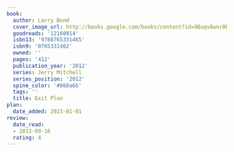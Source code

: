 ```yaml
---
book:
  author: Larry Bond
  cover_image_url: http://books.google.com/books/content?id=9Buqv8wnr8EC&printsec=frontcover&img=1&zoom=1&edge=curl&source=gbs_api
  goodreads: '12160914'
  isbn13: '9780765331465'
  isbn9: '0765331462'
  owned: ''
  pages: '412'
  publication_year: '2012'
  series: Jerry Mitchell
  series_position: '2012'
  spine_color: '#868a6b'
  tags: ''
  title: Exit Plan
plan:
  date_added: 2023-01-01
review:
  date_read:
  - 2012-09-16
  rating: 4
---
```

